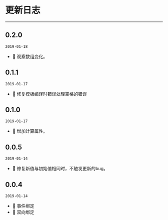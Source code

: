 # 更新日志
---

## 0.2.0
`2019-01-18`

- 🌟 观察数组变化。

## 0.1.1
`2019-01-17`

- 🐞 修复模板编译时错误处理空格的错误

## 0.1.0
`2019-01-17`

- 🌟 增加计算属性。

## 0.0.5
`2019-01-14`

- 🐞 修复新值与初始值相同时，不触发更新的bug。

## 0.0.4
`2019-01-14`

- 🌟 事件绑定
- 🌟 双向绑定
